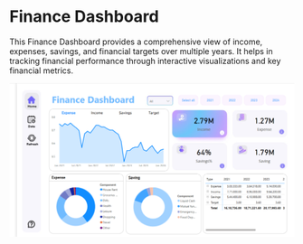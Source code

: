 # Finance Dashboard
This Finance Dashboard provides a comprehensive view of income, expenses, savings, and financial targets over multiple years. It helps in tracking financial performance through interactive visualizations and key financial metrics.

![alt text](Dashboard-View/image.png)